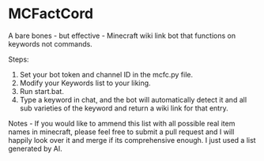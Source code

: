 # MCFactCord
 A bare bones - but effective - Minecraft wiki link bot that functions on keywords not commands.

Steps:
1. Set your bot token and channel ID in the mcfc.py file.
2. Modify your Keywords list to your liking.
3. Run start.bat.
4. Type a keyword in chat, and the bot will automatically detect it and all sub varieties of the keyword and return a wiki link for that entry.

Notes - If you would like to ammend this list with all possible real item names in minecraft, please feel free to submit a pull request and I will happily look over it and merge if its comprehensive enough. I just used a list generated by AI.
